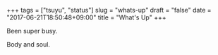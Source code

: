 +++
tags = ["tsuyu", "status"]
slug = "whats-up"
draft = "false"
date = "2017-06-21T18:50:48+09:00"
title = "What's Up"
+++

Been super busy. 

<!--more-->

Body and soul. 

